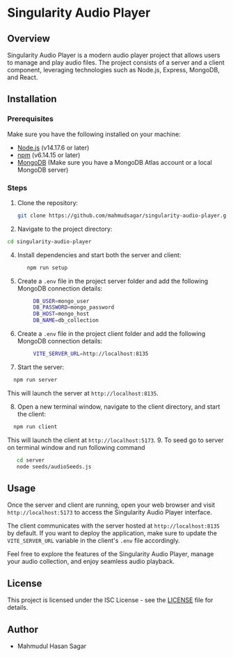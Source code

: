 # Singularity Audio Player

## Overview

Singularity Audio Player is a modern audio player project that allows users to manage and play audio files. The project consists of a server and a client component, leveraging technologies such as Node.js, Express, MongoDB, and React.

## Installation

### Prerequisites

Make sure you have the following installed on your machine:

- [Node.js](https://nodejs.org/) (v14.17.6 or later)
- [npm](https://www.npmjs.com/) (v6.14.15 or later)
- [MongoDB](https://www.mongodb.com/) (Make sure you have a MongoDB Atlas account or a local MongoDB server)

### Steps

1. Clone the repository:

   ```bash
   git clone https://github.com/mahmudsagar/singularity-audio-player.git
   ```
   
2. Navigate to the project directory:
  
  ```bash
  cd singularity-audio-player
```

4. Install dependencies and start both the server and client:

     ```bash
        npm run setup
     ```

5. Create a `.env` file in the project server folder and add the following MongoDB connection details:
   ```bash
        DB_USER=mongo_user
        DB_PASSWORD=mongo_password
        DB_HOST=mongo_host
        DB_NAME=db_collection
      ```

6. Create a `.env` file in the project client folder and add the following MongoDB connection details:
   ```bash
        VITE_SERVER_URL=http://localhost:8135
      ```

7. Start the server:
  ```bash
    npm run server
```
This will launch the server at `http://localhost:8135`.

8. Open a new terminal window, navigate to the client directory, and start the client:
  ```bash
    npm run client
  ```
This will launch the client at `http://localhost:5173`.
9. To seed go to server on terminal window and run following command
   ```bash
      cd server
      node seeds/audioSeeds.js
   ```

## Usage

Once the server and client are running, open your web browser and visit `http://localhost:5173` to access the Singularity Audio Player interface.

The client communicates with the server hosted at `http://localhost:8135` by default. If you want to deploy the application, make sure to update the `VITE_SERVER_URL` variable in the client's `.env` file accordingly.

Feel free to explore the features of the Singularity Audio Player, manage your audio collection, and enjoy seamless audio playback.

## License

This project is licensed under the ISC License - see the [LICENSE](https://chat.openai.com/c/LICENSE) file for details.

## Author

- Mahmudul Hasan Sagar

